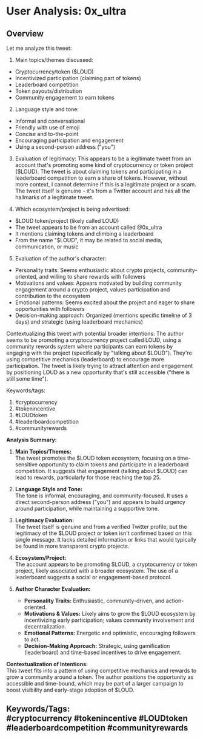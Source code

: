 # User Analysis: 0x_ultra

## Overview

<think>
Let me analyze this tweet:

1. Main topics/themes discussed:
- Cryptocurrency/token ($LOUD)
- Incentivized participation (claiming part of tokens)
- Leaderboard competition
- Token payouts/distribution
- Community engagement to earn tokens

2. Language style and tone:
- Informal and conversational
- Friendly with use of emoji
- Concise and to-the-point
- Encouraging participation and engagement
- Using a second-person address ("you")

3. Evaluation of legitimacy:
This appears to be a legitimate tweet from an account that's promoting some kind of cryptocurrency or token project ($LOUD). The tweet is about claiming tokens and participating in a leaderboard competition to earn a share of tokens. However, without more context, I cannot determine if this is a legitimate project or a scam. The tweet itself is genuine - it's from a Twitter account and has all the hallmarks of a legitimate tweet.

4. Which ecosystem/project is being advertised:
- $LOUD token/project (likely called LOUD)
- The tweet appears to be from an account called @0x_ultra
- It mentions claiming tokens and climbing a leaderboard
- From the name "$LOUD", it may be related to social media, communication, or music

5. Evaluation of the author's character:
- Personality traits: Seems enthusiastic about crypto projects, community-oriented, and willing to share rewards with followers
- Motivations and values: Appears motivated by building community engagement around a crypto project, values participation and contribution to the ecosystem
- Emotional patterns: Seems excited about the project and eager to share opportunities with followers
- Decision-making approach: Organized (mentions specific timeline of 3 days) and strategic (using leaderboard mechanics)

Contextualizing this tweet with potential broader intentions:
The author seems to be promoting a cryptocurrency project called LOUD, using a community rewards system where participants can earn tokens by engaging with the project (specifically by "talking about $LOUD"). They're using competitive mechanics (leaderboard) to encourage more participation. The tweet is likely trying to attract attention and engagement by positioning LOUD as a new opportunity that's still accessible ("there is still some time").

Keywords/tags:
1. #cryptocurrency
2. #tokenincentive
3. #LOUDtoken
4. #leaderboardcompetition
5. #communityrewards
</think>

**Analysis Summary:**

1. **Main Topics/Themes:**  
   The tweet promotes the $LOUD token ecosystem, focusing on a time-sensitive opportunity to claim tokens and participate in a leaderboard competition. It suggests that engagement (talking about $LOUD) can lead to rewards, particularly for those reaching the top 25.

2. **Language Style and Tone:**  
   The tone is informal, encouraging, and community-focused. It uses a direct second-person address ("you") and appears to build urgency around participation, while maintaining a supportive tone.

3. **Legitimacy Evaluation:**  
   The tweet itself is genuine and from a verified Twitter profile, but the legitimacy of the $LOUD project or token isn't confirmed based on this single message. It lacks detailed information or links that would typically be found in more transparent crypto projects.

4. **Ecosystem/Project:**  
   The account appears to be promoting $LOUD, a cryptocurrency or token project, likely associated with a broader ecosystem. The use of a leaderboard suggests a social or engagement-based protocol.

5. **Author Character Evaluation:**  
   - **Personality Traits:** Enthusiastic, community-driven, and action-oriented.  
   - **Motivations & Values:** Likely aims to grow the $LOUD ecosystem by incentivizing early participation; values community involvement and decentralization.  
   - **Emotional Patterns:** Energetic and optimistic, encouraging followers to act.  
   - **Decision-Making Approach:** Strategic, using gamification (leaderboard) and time-based incentives to drive engagement.

**Contextualization of Intentions:**  
This tweet fits into a pattern of using competitive mechanics and rewards to grow a community around a token. The author positions the opportunity as accessible and time-bound, which may be part of a larger campaign to boost visibility and early-stage adoption of $LOUD.

**Keywords/Tags:**  
#cryptocurrency #tokenincentive #LOUDtoken #leaderboardcompetition #communityrewards
---
